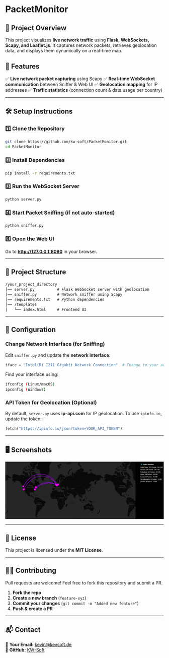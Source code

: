 # PacketMonitor

## 📌 Project Overview
This project visualizes **live network traffic** using **Flask, WebSockets, Scapy, and Leaflet.js**. It captures network packets, retrieves geolocation data, and displays them dynamically on a real-time map.

## 🚀 Features
✅ **Live network packet capturing** using Scapy
✅ **Real-time WebSocket communication** between Sniffer & Web UI
✅ **Geolocation mapping** for IP addresses
✅ **Traffic statistics** (connection count & data usage per country)

---

## 🛠 Setup Instructions
### **1️⃣ Clone the Repository**
```sh
git clone https://github.com/kw-soft/PacketMonitor.git
cd PacketMonitor
```

### **2️⃣ Install Dependencies**
```sh
pip install -r requirements.txt
```

### **3️⃣ Run the WebSocket Server**
```sh
python server.py
```

### **4️⃣ Start Packet Sniffing (if not auto-started)**
```sh
python sniffer.py
```

### **5️⃣ Open the Web UI**
Go to **http://127.0.0.1:8080** in your browser.

---

## 📁 Project Structure
```
/your_project_directory
│── server.py          # Flask WebSocket server with geolocation
│── sniffer.py         # Network sniffer using Scapy
│── requirements.txt   # Python dependencies
│── /templates
│   └── index.html     # Frontend UI

```

---

## 🔧 Configuration
### **Change Network Interface (for Sniffing)**
Edit `sniffer.py` and update the **network interface**:
```python
iface = "Intel(R) I211 Gigabit Network Connection"  # Change to your actual interface
```
Find your interface using:
```sh
ifconfig (Linux/macOS)
ipconfig (Windows)
```

### **API Token for Geolocation (Optional)**
By default, `server.py` uses **ip-api.com** for IP geolocation. To use `ipinfo.io`, update the token:
```python
fetch("https://ipinfo.io/json?token=YOUR_API_TOKEN")
```

---

## 🖥️ Screenshots
![Live Network Map](screenshots/screenshot.png)

---

## 📜 License
This project is licensed under the **MIT License**.

---

## 👨‍💻 Contributing
Pull requests are welcome! Feel free to fork this repository and submit a PR.

1. **Fork the repo**
2. **Create a new branch** (`feature-xyz`)
3. **Commit your changes** (`git commit -m "Added new feature"`)
4. **Push & create a PR**

---

## 📬 Contact
📧 **Your Email:** kevin@kevsoft.de  
🐙 **GitHub:** [KW-Soft](https://github.com/kw-soft)
